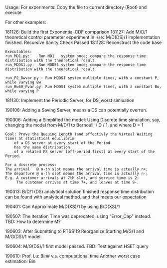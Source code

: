 Usage:
	For experiments: Copy the file to current directory (Root) and execute

For other examples:


181126: Build the first Exponential CDF comparison
181127: 
	Add M/D/1 theoretical control parameter experiment in ./src
	M/D(DS)/1 implementation finished. Recursive Sanity Check Passed
181128:
	Reconstruct the code base

	Executables:
	run_MD1.py:    Run MD1   system once; compare the response time distribution with the theoretical result
	run_MDDS1.py:  Run MDDS1 system once; compare the response time distribution with the theoretical result

	run_P2_Bwvar.py : Run MDDS1 system multiple times, with a constant P,  while varying Bw
	run_Bw60_Pvar.py: Run MDDS1 system multiple times, with a constant Bw, while varying P
181130:
	Implement the Periodic Server, for DS_worst simluation

190108:
	Adding a Saving Server, means a DS can potentially overrun.

190306:
    Adding a Simplified the model:
    Using Discrete time simulation, say, changing the model from M/D/1 to
    Bernoulli / D / 1, and where D = 1

    Goal: Prove the Queuing Length (and effectivly the Virtual Waiting time) at statistical equilibrim
        of a DS server at every start of the Period
        has the same distribution 
        of a related PS server (off-period first) at every start of the Period.

	For a discrete process:
	The arrival   @ n-th slot means the arrival time is actually n+;
    The departure @ n-th slot means the arrival time is actually n-;
	E.g. A customer arrivals at 7th slot, and service time is 2:
         The customer arrives at time 7+, and leaves at time 9-. 

190313:
	B/D/1 (DS) analytical solution finished
               response time distribution can be found with analytical method.
               and that meets our expectation


190401:
	Can Approximate M/D(XS)/1 by using B/D(XS)/1

190507:
    The Iteration Time was deprecated, using "Error_Cap" instead.
    TBD: How to determine M?

190603:
	After Submitting to RTSS'19
	Reorganize
    Starting M/G/1 and M/G(DS)/1 model.

190604:
	M/G(DS)/1 first model passed.
	TBD: Test against HSET query

190610:
	Prof. Lu: Bin# v.s. computational time
			  Another worst case estimation: Bin 
